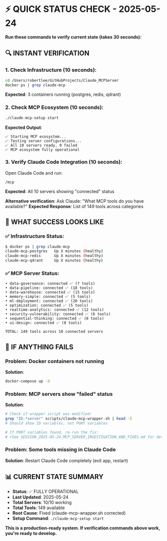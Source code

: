 # ⚡ QUICK STATUS CHECK - 2025-05-24

**Run these commands to verify current state (takes 30 seconds):**

## 🔍 INSTANT VERIFICATION

### 1. Check Infrastructure (10 seconds):
```bash
cd /Users/robertlee/GitHubProjects/Claude_MCPServer
docker ps | grep claude-mcp
```
**Expected**: 3 containers running (postgres, redis, qdrant)

### 2. Check MCP Ecosystem (10 seconds):
```bash
./claude-mcp-setup start
```
**Expected Output**:
```
✅ Starting MCP ecosystem...
✅ Testing server configurations...
✅ All 10 servers ready, 0 failed
✅ MCP ecosystem fully operational
```

### 3. Verify Claude Code Integration (10 seconds):
Open Claude Code and run:
```
/mcp
```
**Expected**: All 10 servers showing "connected" status

**Alternative verification**: Ask Claude: "What MCP tools do you have available?"
**Expected Response**: List of 149 tools across categories

## 🎯 WHAT SUCCESS LOOKS LIKE

### ✅ Infrastructure Status:
```bash
$ docker ps | grep claude-mcp
claude-mcp-postgres   Up X minutes (healthy)
claude-mcp-redis      Up X minutes (healthy)  
claude-mcp-qdrant     Up X minutes (healthy)
```

### ✅ MCP Server Status:
```
• data-governance: connected ✅ (7 tools)
• data-pipeline: connected ✅ (18 tools)  
• data-warehouse: connected ✅ (15 tools)
• memory-simple: connected ✅ (5 tools)
• ml-deployment: connected ✅ (20 tools)
• optimization: connected ✅ (5 tools)
• realtime-analytics: connected ✅ (12 tools)
• security-vulnerability: connected ✅ (6 tools)
• sequential-thinking: connected ✅ (8 tools)
• ui-design: connected ✅ (8 tools)

TOTAL: 149 tools across 10 connected servers
```

## 🚨 IF ANYTHING FAILS

### Problem: Docker containers not running
**Solution**: 
```bash
docker-compose up -d
```

### Problem: MCP servers show "failed" status
**Solution**: 
```bash
# Check if wrapper script was modified:
grep "ID.*server" scripts/claude-mcp-wrapper.sh | head -5
# Should show ID variables, not PORT variables

# If PORT variables found, re-run the fix:
# (See SESSION_2025-05-24_MCP_SERVER_INVESTIGATION_AND_FIXES.md for details)
```

### Problem: Some tools missing in Claude Code
**Solution**: Restart Claude Code completely (exit app, restart)

## 📊 CURRENT STATE SUMMARY

- **Status**: ✅ FULLY OPERATIONAL
- **Last Updated**: 2025-05-24 
- **Total Servers**: 10/10 working
- **Total Tools**: 149 available
- **Root Cause**: Fixed (claude-mcp-wrapper.sh corrected)
- **Setup Command**: `./claude-mcp-setup start`

**This is a production-ready system. If verification commands above work, you're ready to develop.**